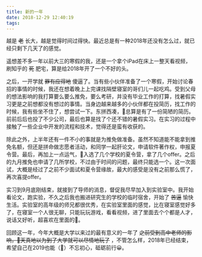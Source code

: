 ```yaml
---
title: 新的一年
date: 2018-12-29 12:40:19
tags:
---
```


越是 ~~老~~ 长大，越是觉得时间过得快。最近总是有一种2018年还没有怎么过，就已经只剩下几天了的感觉。

<!-- more -->

遥想差不多一年以前大三的寒假的我，还是一个拿个iPad在床上一整天看视频，刷知乎的 ~~死~~ 肥宅，算是给2018年开了一个不好的头。

之后，一开学就 ~~罪有应得地~~ 傻逼了。当有些小伙伴准备了一个寒假，开始讨论春招的事情的时候，我还在想着晚上上完课找隔壁寝室的哥们儿一起吃鸡。受到父母的想法影响的我打算要么要么推免，要么考研，并没有毕业工作的打算，找暑假实习更是之前想都没有想过的事情。当身边越来越多的小伙伴都在投简历，找工作的时候，我有些坐不住了，想尝试一下。东拼西凑，总算是有了一份简陋的简历。前前后后也投了不少公司，最后也算是找了个还不错的暑假实习。在实习的过程中接触了一些企业中开发的流程和技术，觉得还是蛮有收获的。

除此之外，上半年还有一件不小的事就是为推免做准备。虽然不知道能不能拿到推免名额，但还是拼命做志愿者活动，和同学一起肝论文，申请软件著作权，申报夏令营。最后，再加上一点运气，入选了几个学校的夏令营，拿了几个offer。之后的九月推免也申请了几所学校，不过由于时间的问题，最终只能选一个。这一次面试，大概是经过了之前不少面试和夏令营缘故，最大的感受是没有之前那么慌了，再次喜提offer。

实习到9月底刚结束，就接到了导师的消息，督促我尽早加入到实验室中。我开始看论文，跑实验，不久之后我也搬进研究生的学校的临时宿舍，开始了 ~~苦逼~~ 愉快生活。实验室的高年级的师兄都很优秀，在实验室里面的感觉，比在寝室感觉好多了，在寝室一个人很无聊，只能玩玩游戏，看看视频，进了里面去个个都是人才，说话又好听，超喜欢在里面的🌚。

回顾这一年，今年大概是大学以来过的最有意义的一年了  ~~之前受到高中老师的影响，天真地以为到了大学就可以尽情地玩了~~ ，不管怎么样，2018年已经结束，希望自己在2019也能（🌚）不忘初心，砥砺前行😀。
